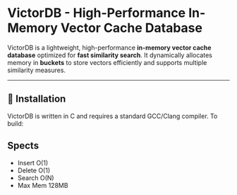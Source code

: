 # VictorDB - High-Performance In-Memory Vector Cache Database

VictorDB is a lightweight, high-performance **in-memory vector cache database** optimized for **fast similarity search**. It dynamically allocates memory in **buckets** to store vectors efficiently and supports multiple similarity measures.

---

## 📌 Installation
VictorDB is written in C and requires a standard GCC/Clang compiler. To build:

## Spects

- Insert O(1)
- Delete O(1)
- Search O(N)
- Max Mem 128MB
